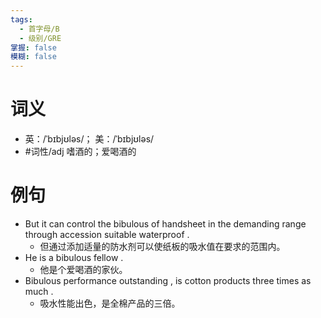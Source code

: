 ```yaml
---
tags:
  - 首字母/B
  - 级别/GRE
掌握: false
模糊: false
---
```

# 词义
- 英：/ˈbɪbjʊləs/； 美：/ˈbɪbjʊləs/
- #词性/adj  嗜酒的；爱喝酒的
# 例句
- But it can control the bibulous of handsheet in the demanding range through accession suitable waterproof .
	- 但通过添加适量的防水剂可以使纸板的吸水值在要求的范围内。
- He is a bibulous fellow .
	- 他是个爱喝酒的家伙。
- Bibulous performance outstanding , is cotton products three times as much .
	- 吸水性能出色，是全棉产品的三倍。
